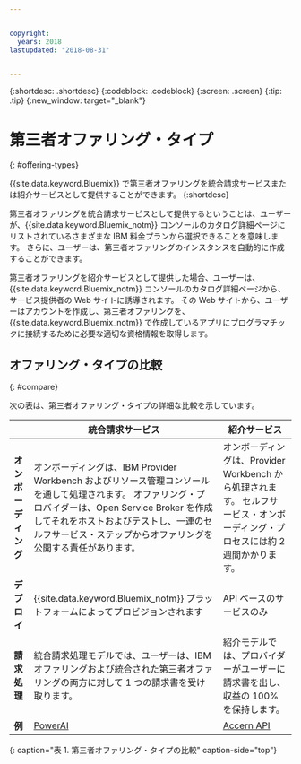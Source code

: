 ```yaml
---


copyright:
  years: 2018
lastupdated: "2018-08-31"


---
```


{:shortdesc: .shortdesc}
{:codeblock: .codeblock}
{:screen: .screen}
{:tip: .tip}
{:new_window: target="_blank"}

# 第三者オファリング・タイプ
{: #offering-types}

{{site.data.keyword.Bluemix}} で第三者オファリングを統合請求サービスまたは紹介サービスとして提供することができます。
{:shortdesc}

第三者オファリングを統合請求サービスとして提供するということは、ユーザーが、{{site.data.keyword.Bluemix_notm}} コンソールのカタログ詳細ページにリストされているさまざまな IBM 料金プランから選択できることを意味します。 さらに、ユーザーは、第三者オファリングのインスタンスを自動的に作成することができます。

第三者オファリングを紹介サービスとして提供した場合、ユーザーは、{{site.data.keyword.Bluemix_notm}} コンソールのカタログ詳細ページから、サービス提供者の Web サイトに誘導されます。 その Web サイトから、ユーザーはアカウントを作成し、第三者オファリングを、{{site.data.keyword.Bluemix_notm}} で作成しているアプリにプログラマチックに接続するために必要な適切な資格情報を取得します。

## オファリング・タイプの比較
{: #compare}

次の表は、第三者オファリング・タイプの詳細な比較を示しています。

|  | 統合請求サービス  | 紹介サービス |
|---|---|---|
| **オンボーディング** | オンボーディングは、IBM Provider Workbench およびリソース管理コンソールを通して処理されます。 オファリング・プロバイダーは、Open Service Broker を作成してそれをホストおよびテストし、一連のセルフサービス・ステップからオファリングを公開する責任があります。 | オンボーディングは、Provider Workbench から処理されます。 セルフサービス・オンボーディング・プロセスには約 2 週間かかります。 |
| **デプロイ** | {{site.data.keyword.Bluemix_notm}} プラットフォームによってプロビジョンされます | API ベースのサービスのみ |
| **請求処理**  |  統合請求処理モデルでは、ユーザーは、IBM オファリングおよび統合された第三者オファリングの両方に対して 1 つの請求書を受け取ります。 | 紹介モデルでは、プロバイダーがユーザーに請求書を出し、収益の 100% を保持します。  |
| **例** | [PowerAI](https://console.bluemix.net/catalog/services/powerai) | [Accern API](https://console.bluemix.net/catalog/services/accern-api) |
{: caption="表 1. 第三者オファリング・タイプの比較" caption-side="top"}

